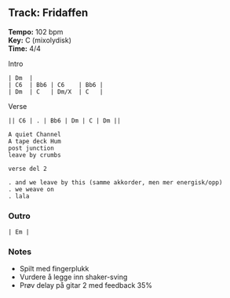## Track: Fridaffen

**Tempo:** 102 bpm  
**Key:** C (mixolydisk)  
**Time:** 4/4

Intro
```
| Dm  |
| C6  | Bb6 | C6    | Bb6 |
| Dm  | C   | Dm/X  | C   |
```
Verse
```
|| C6 | . | Bb6 | Dm | C | Dm ||

A quiet Channel
A tape deck Hum
post junction
leave by crumbs

verse del 2

. and we leave by this (samme akkorder, men mer energisk/opp)
. we weave on
. lala
```



### Outro
```
| Em |
```

### Notes
- Spilt med fingerplukk
- Vurdere å legge inn shaker-sving
- Prøv delay på gitar 2 med feedback 35%
